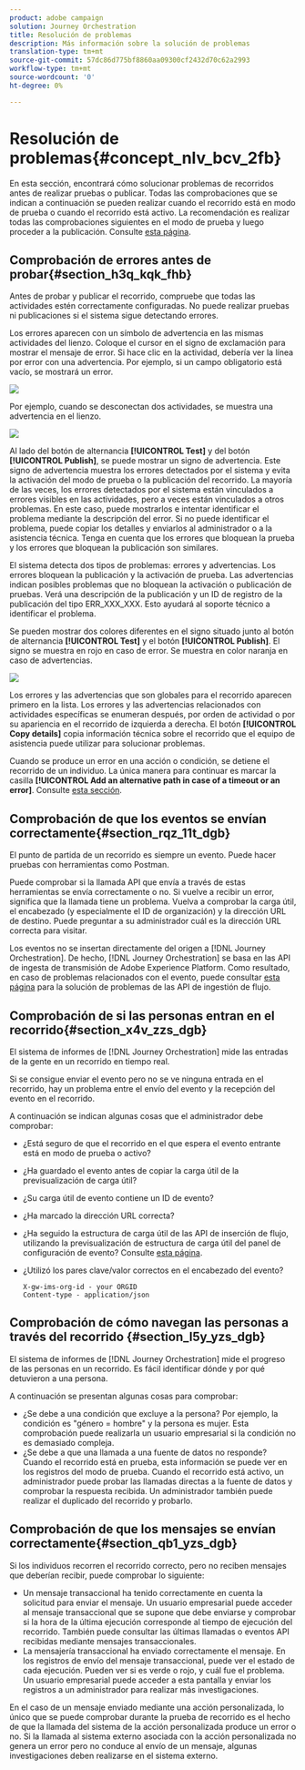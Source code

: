 ```yaml
---
product: adobe campaign
solution: Journey Orchestration
title: Resolución de problemas
description: Más información sobre la solución de problemas
translation-type: tm+mt
source-git-commit: 57dc86d775bf8860aa09300cf2432d70c62a2993
workflow-type: tm+mt
source-wordcount: '0'
ht-degree: 0%

---
```



# Resolución de problemas{#concept_nlv_bcv_2fb}

En esta sección, encontrará cómo solucionar problemas de recorridos antes de realizar pruebas o publicar. Todas las comprobaciones que se indican a continuación se pueden realizar cuando el recorrido está en modo de prueba o cuando el recorrido está activo. La recomendación es realizar todas las comprobaciones siguientes en el modo de prueba y luego proceder a la publicación. Consulte [esta página](../building-journeys/testing-the-journey.md).

## Comprobación de errores antes de probar{#section_h3q_kqk_fhb}

Antes de probar y publicar el recorrido, compruebe que todas las actividades estén correctamente configuradas. No puede realizar pruebas ni publicaciones si el sistema sigue detectando errores.

Los errores aparecen con un símbolo de advertencia en las mismas actividades del lienzo. Coloque el cursor en el signo de exclamación para mostrar el mensaje de error. Si hace clic en la actividad, debería ver la línea por error con una advertencia. Por ejemplo, si un campo obligatorio está vacío, se mostrará un error.

![](../assets/journey63.png)

Por ejemplo, cuando se desconectan dos actividades, se muestra una advertencia en el lienzo.

![](../assets/canvas-disconnected.png)

Al lado del botón de alternancia **[!UICONTROL Test]** y del botón **[!UICONTROL Publish]**, se puede mostrar un signo de advertencia. Este signo de advertencia muestra los errores detectados por el sistema y evita la activación del modo de prueba o la publicación del recorrido. La mayoría de las veces, los errores detectados por el sistema están vinculados a errores visibles en las actividades, pero a veces están vinculados a otros problemas. En este caso, puede mostrarlos e intentar identificar el problema mediante la descripción del error. Si no puede identificar el problema, puede copiar los detalles y enviarlos al administrador o a la asistencia técnica. Tenga en cuenta que los errores que bloquean la prueba y los errores que bloquean la publicación son similares.

El sistema detecta dos tipos de problemas: errores y advertencias. Los errores bloquean la publicación y la activación de prueba. Las advertencias indican posibles problemas que no bloquean la activación o publicación de pruebas. Verá una descripción de la publicación y un ID de registro de la publicación del tipo ERR_XXX_XXX. Esto ayudará al soporte técnico a identificar el problema.

Se pueden mostrar dos colores diferentes en el signo situado junto al botón de alternancia **[!UICONTROL Test]** y el botón **[!UICONTROL Publish]**. El signo se muestra en rojo en caso de error. Se muestra en color naranja en caso de advertencias.

![](../assets/journey75.png)

Los errores y las advertencias que son globales para el recorrido aparecen primero en la lista. Los errores y las advertencias relacionados con actividades específicas se enumeran después, por orden de actividad o por su apariencia en el recorrido de izquierda a derecha. El botón **[!UICONTROL Copy details]** copia información técnica sobre el recorrido que el equipo de asistencia puede utilizar para solucionar problemas.

Cuando se produce un error en una acción o condición, se detiene el recorrido de un individuo. La única manera para continuar es marcar la casilla **[!UICONTROL Add an alternative path in case of a timeout or an error]**. Consulte [esta sección](../building-journeys/using-the-journey-designer.md#paths).

## Comprobación de que los eventos se envían correctamente{#section_rqz_11t_dgb}

El punto de partida de un recorrido es siempre un evento. Puede hacer pruebas con herramientas como Postman.

Puede comprobar si la llamada API que envía a través de estas herramientas se envía correctamente o no. Si vuelve a recibir un error, significa que la llamada tiene un problema. Vuelva a comprobar la carga útil, el encabezado (y especialmente el ID de organización) y la dirección URL de destino. Puede preguntar a su administrador cuál es la dirección URL correcta para visitar.

Los eventos no se insertan directamente del origen a [!DNL Journey Orchestration]. De hecho, [!DNL Journey Orchestration] se basa en las API de ingesta de transmisión de Adobe Experience Platform. Como resultado, en caso de problemas relacionados con el evento, puede consultar [esta página](https://docs.adobe.com/content/help/es-ES/experience-platform/ingestion/streaming/troubleshooting.html) para la solución de problemas de las API de ingestión de flujo.

## Comprobación de si las personas entran en el recorrido{#section_x4v_zzs_dgb}

El sistema de informes de [!DNL Journey Orchestration] mide las entradas de la gente en un recorrido en tiempo real.

Si se consigue enviar el evento pero no se ve ninguna entrada en el recorrido, hay un problema entre el envío del evento y la recepción del evento en el recorrido.

A continuación se indican algunas cosas que el administrador debe comprobar:

* ¿Está seguro de que el recorrido en el que espera el evento entrante está en modo de prueba o activo?
* ¿Ha guardado el evento antes de copiar la carga útil de la previsualización de carga útil?
* ¿Su carga útil de evento contiene un ID de evento?
* ¿Ha marcado la dirección URL correcta?
* ¿Ha seguido la estructura de carga útil de las API de inserción de flujo, utilizando la previsualización de estructura de carga útil del panel de configuración de evento? Consulte [esta página](../event/previewing-the-payload.md).
* ¿Utilizó los pares clave/valor correctos en el encabezado del evento?

   ```
   X-gw-ims-org-id - your ORGID
   Content-type - application/json
   ```

## Comprobación de cómo navegan las personas a través del recorrido {#section_l5y_yzs_dgb}

El sistema de informes de [!DNL Journey Orchestration] mide el progreso de las personas en un recorrido. Es fácil identificar dónde y por qué detuvieron a una persona.

A continuación se presentan algunas cosas para comprobar:

* ¿Se debe a una condición que excluye a la persona? Por ejemplo, la condición es &quot;género = hombre&quot; y la persona es mujer. Esta comprobación puede realizarla un usuario empresarial si la condición no es demasiado compleja.
* ¿Se debe a que una llamada a una fuente de datos no responde? Cuando el recorrido está en prueba, esta información se puede ver en los registros del modo de prueba. Cuando el recorrido está activo, un administrador puede probar las llamadas directas a la fuente de datos y comprobar la respuesta recibida. Un administrador también puede realizar el duplicado del recorrido y probarlo.

## Comprobación de que los mensajes se envían correctamente{#section_qb1_yzs_dgb}

Si los individuos recorren el recorrido correcto, pero no reciben mensajes que deberían recibir, puede comprobar lo siguiente:

* Un mensaje transaccional ha tenido correctamente en cuenta la solicitud para enviar el mensaje. Un usuario empresarial puede acceder al mensaje transaccional que se supone que debe enviarse y comprobar si la hora de la última ejecución corresponde al tiempo de ejecución del recorrido. También puede consultar las últimas llamadas o eventos API recibidas mediante mensajes transaccionales.
* La mensajería transaccional ha enviado correctamente el mensaje. En los registros de envío del mensaje transaccional, puede ver el estado de cada ejecución. Pueden ver si es verde o rojo, y cuál fue el problema. Un usuario empresarial puede acceder a esta pantalla y enviar los registros a un administrador para realizar más investigaciones.

En el caso de un mensaje enviado mediante una acción personalizada, lo único que se puede comprobar durante la prueba de recorrido es el hecho de que la llamada del sistema de la acción personalizada produce un error o no. Si la llamada al sistema externo asociada con la acción personalizada no genera un error pero no conduce al envío de un mensaje, algunas investigaciones deben realizarse en el sistema externo.

